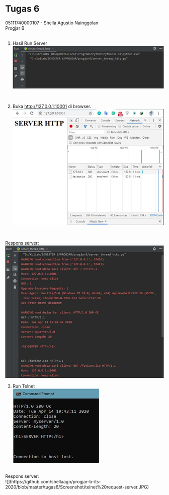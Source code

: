 # Tugas 6<br>
05111740000107 - Shella Agustio Nainggolan<br>
Progjar B <br>
<br>
1. Hasil Run Server
![](https://github.com/shellaagn/progjar-b-its-2020/blob/master/tugas6/Screenshot/run%20server.JPG)
<br>

2. Buka http://127.0.0.1:10001 di browser. <br>
![](https://github.com/shellaagn/progjar-b-its-2020/blob/master/tugas6/Screenshot/browser%20request.JPG)
<br>

Respons server:<br>
![](https://github.com/shellaagn/progjar-b-its-2020/blob/master/tugas6/Screenshot/browser%20request-server.JPG)
<br>

3. Run Telnet <br>
![](https://github.com/shellaagn/progjar-b-its-2020/blob/master/tugas6/Screenshot/telnet%20request.JPG)
<br>
Respons server:<br>
![](https://github.com/shellaagn/progjar-b-its-2020/blob/master/tugas6/Screenshot/telnet%20request-server.JPG)
<br>
